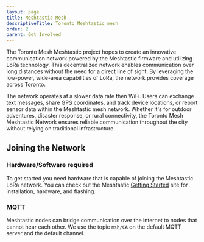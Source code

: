 ```yaml
---
layout: page
title: Meshtastic Mesh
descriptiveTitle: Toronto Meshtastic mesh
order: 2
parent: Get Involved
---
```


The Toronto Mesh Meshtastic project hopes to create an innovative communication network powered by the Meshtastic firmware and utilizing LoRa technology. This decentralized network enables communication over long distances without the need for a direct line of sight. By leveraging the low-power, wide-area capabilities of LoRa, the network provides coverage across Toronto.

The network operates at a slower data rate then WiFi. Users can exchange text messages, share GPS coordinates, and track device locations, or report sensor data within the Meshtastic mesh network. Whether it's for outdoor adventures, disaster response, or rural connectivity, the Toronto Mesh Meshtastic Network ensures reliable communication throughout the city without relying on traditional infrastructure.

## Joining the Network

### Hardware/Software required

To get started you need hardware that is capable of joining the Meshtastic LoRa network. You can check out the Meshtastic [Getting Started](https://meshtastic.org/docs/getting-started) site for installation, hardware, and flashing.

### MQTT

Meshtastic nodes can bridge communication over the internet to nodes that cannot hear each other. We use the topic `msh/CA` on the default MQTT server and the default channel.  
